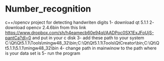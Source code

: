 # Number_recognition
c++/opencv project for detecting handwriten digits 
1- download qt 5.1.1 
2- download opencv 2.4.6bin from this link https://www.dropbox.com/sh/h4eamecb60e94ql/AADPoc0SX1ExJFoUjS-pantCa?dl=0 and put in your c disk 
3- add these path to your system 
C:\Qt\Qt5.1.1\Tools\mingw48_32\bin;C:\Qt\Qt5.1.1\Tools\QtCreator\bin;C:\Qt\Qt5.1.1\5.1.1\mingw48_32\bin
4- change path in mainwinow to the path where is your data set is 
5- run the program 
